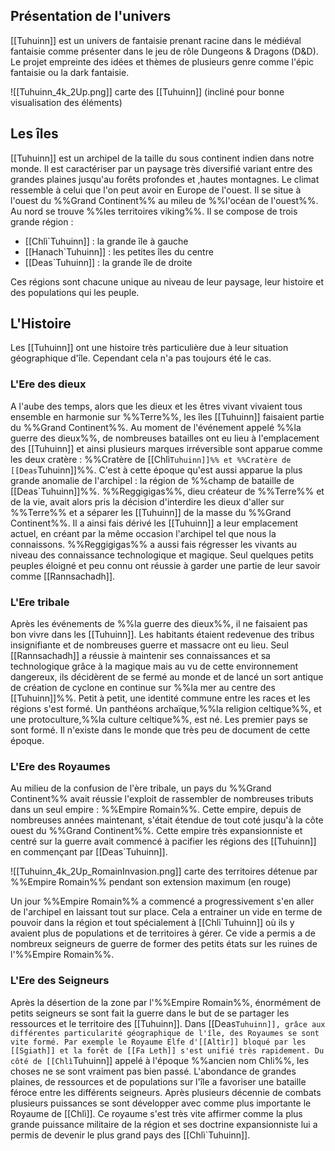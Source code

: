
## Présentation de l'univers

[[Tuhuinn]] est un univers de fantaisie prenant racine dans le médiéval fantaisie comme présenter dans le jeu de rôle Dungeons & Dragons (D&D). Le projet empreinte des idées et thèmes de plusieurs genre comme l'épic fantaisie ou la dark fantaisie.

![[Tuhuinn_4k_2Up.png]]
carte des [[Tuhuinn]] (incliné pour bonne visualisation des éléments)

## Les îles

[[Tuhuinn]] est un archipel de la taille du sous continent indien dans notre monde. Il est caractériser par un paysage très diversifié variant entre des grandes plaines jusqu'au forêts profondes et ,hautes montagnes. Le climat ressemble à celui que l'on peut avoir en Europe de l'ouest. 
Il se situe à l'ouest du %%Grand Continent%% au mileu de %%l'océan de l'ouest%%. Au nord se trouve %%les territoires viking%%.
Il se compose de trois grande région :
- [[Chlì`Tuhuinn]] : la grande île à gauche
- [[Hanach`Tuhuinn]] : les petites îles du centre
- [[Deas`Tuhuinn]] : la grande île de droite

Ces régions sont chacune unique au niveau de leur paysage, leur histoire et des populations qui les peuple.

## L'Histoire

Les [[Tuhuinn]] ont une histoire très particulière due à leur situation géographique d'île. Cependant cela n'a pas toujours été le cas.

### L'Ere des dieux

A l'aube des temps, alors que les dieux et les êtres vivant vivaient tous ensemble en harmonie sur %%Terre%%, les îles [[Tuhuinn]] faisaient partie du %%Grand Continent%%. Au moment de l'événement appelé %%la guerre des dieux%%, de nombreuses batailles ont eu lieu à l'emplacement des [[Tuhuinn]] et ainsi plusieurs marques irréversible sont apparue comme les deux cratère : %%Cratère de [[Chlì`Tuhuinn]]%% et %%Cratère de [[Deas`Tuhuinn]]%%. C'est à cette époque qu'est aussi apparue la plus grande anomalie de l'archipel : la région de %%champ de bataille de [[Deas`Tuhuinn]]%%. %%Reggigigas%%, dieu créateur de %%Terre%% et de la vie, avait alors pris la décision d'interdire les dieux d'aller sur %%Terre%% et a séparer les [[Tuhuinn]] de la masse du %%Grand Continent%%. Il a ainsi fais dérivé les [[Tuhuinn]] a leur emplacement actuel, en créant par la même occasion l'archipel tel que nous la connaissons. %%Reggigigas%% a aussi fais régresser les vivants au niveau des connaissance technologique et magique. Seul quelques petits peuples éloigné et peu connu ont réussie à garder une partie de leur savoir comme [[Rannsachadh]].

### L'Ere tribale

Après les événements de %%la guerre des dieux%%, il ne faisaient pas bon vivre dans les [[Tuhuinn]]. Les habitants étaient redevenue des tribus insignifiante et de nombreuses guerre et massacre ont eu lieu. Seul [[Rannsachadh]] a réussie à maintenir ses connaissances et sa technologique grâce à la magique mais au vu de cette environnement dangereux, ils décidèrent de se fermé au monde et de lancé un sort antique de création de cyclone en continue sur %%la mer au centre des [[Tuhuinn]]%%. Petit à petit, une identité commune entre les races et les régions s'est formé. Un panthéons archaïque,%%la religion celtique%%, et une protoculture,%%la culture celtique%%, est né. Les premier pays se sont formé.
Il n'existe dans le monde que très peu de document de cette époque.

### L'Ere des Royaumes

Au milieu de la confusion de l'ère tribale, un pays du %%Grand Continent%% avait réussie l'exploit de rassembler de nombreuses tributs dans un seul empire : %%Empire Romain%%. Cette empire, depuis de nombreuses années maintenant, s'était étendue de tout coté jusqu'à la côte ouest du %%Grand Continent%%. Cette empire très expansionniste et centré sur la guerre avait commencé à pacifier les régions des [[Tuhuinn]] en commençant par [[Deas`Tuhuinn]]. 

![[Tuhuinn_4k_2Up_RomainInvasion.png]]
carte des territoires détenue par %%Empire Romain%% pendant son extension maximum (en rouge)

Un jour %%Empire Romain%% a commencé a progressivement s'en aller de l'archipel en laissant tout sur place. Cela a entrainer un vide en terme de pouvoir dans la région et tout spécialement à [[Chlì`Tuhuinn]] où ils y avaient plus de populations et de territoires à gérer.
Ce vide a permis a de nombreux seigneurs de guerre de former des petits états sur les ruines de l'%%Empire Romain%%.

### L'Ere des Seigneurs

Après la désertion de la zone par l'%%Empire Romain%%, énormément de petits seigneurs se sont fait la guerre dans le but de se partager les ressources et le territoire des [[Tuhuinn]]. Dans [[Deas`Tuhuinn]], grâce aux différentes particularité géographique de l'île, des Royaumes se sont vite formé. Par exemple le Royaume Elfe d'[[Altìr]] bloqué par les [[Sgiath]] et la forêt de [[Fa Leth]] s'est unifié très rapidement. Du côté de [[Chlì`Tuhuinn]] appelé à l'époque %%ancien nom Chli%%, les choses ne se sont vraiment pas bien passé. L'abondance de grandes plaines, de ressources et de populations sur l'île a favoriser une bataille féroce entre les différents seigneurs.
Après plusieurs décennie de combats plusieurs puissances se sont développer avec comme plus importante le Royaume de [[Chlì]]. Ce royaume s'est très vite affirmer comme la plus grande puissance militaire de la région et ses doctrine expansionniste lui a permis de devenir le plus grand pays des [[Chlì`Tuhuinn]]. 
